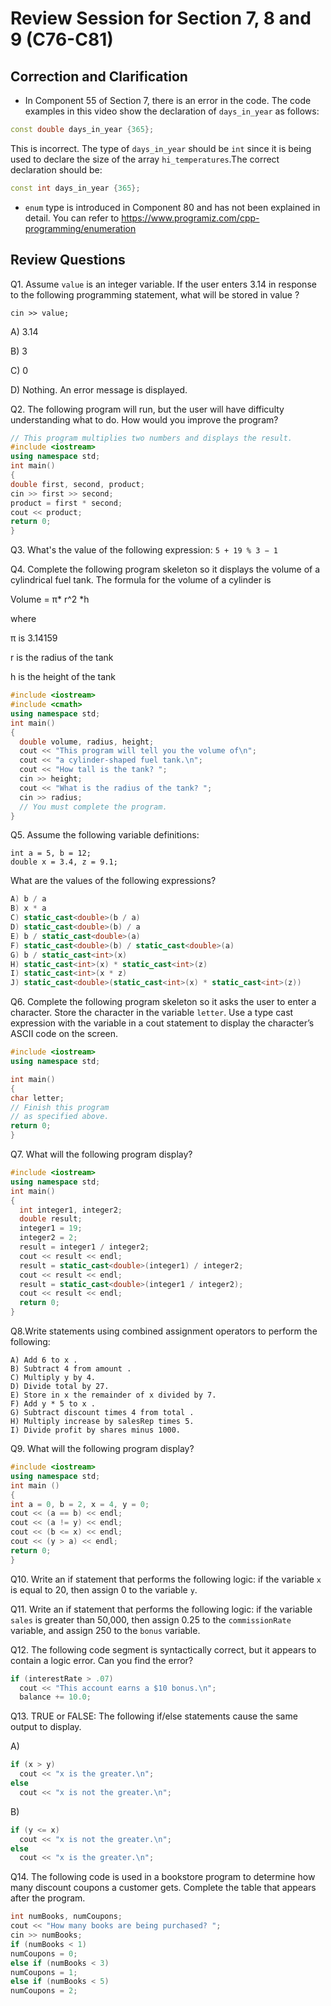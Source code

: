 
# Review Session for Section 7, 8 and 9 (C76-C81)

## Correction and Clarification
- In Component 55 of Section 7, there is an error in the code. The code examples in this video show the declaration of `days_in_year` as follows: 
```cpp
const double days_in_year {365};
``` 
This is incorrect. The type of `days_in_year` should be `int` since it is being used to declare the size of the array `hi_temperatures`.The correct declaration should be:
```cpp
const int days_in_year {365};
```

- `enum` type is introduced in Component 80 and has not been explained in detail. You can refer to https://www.programiz.com/cpp-programming/enumeration


<!---
- Summary of the process of translating a C++ source file into an executable file 
![alt text](./img/theprocess.PNG "Logo Title Text 1")

-->

## Review Questions
Q1. Assume `value` is an integer variable. If the user enters 3.14 in response to the
following programming statement, what will be stored in value ?

`cin >> value;`

A) 3.14

B) 3

C) 0

D) Nothing. An error message is displayed.

Q2. The following program will run, but the user will have difficulty understanding what to do. How would you improve the program?
``` cpp
// This program multiplies two numbers and displays the result.
#include <iostream>
using namespace std;
int main()
{
double first, second, product;
cin >> first >> second;
product = first * second;
cout << product;
return 0;
}
```

Q3. What's the value of the following expression: `5 + 19 % 3 − 1`

Q4. Complete the following program skeleton so it displays the volume of a cylindrical fuel tank. The formula for the volume of a cylinder is

Volume = π* r^2 *h

where

π is 3.14159

r is the radius of the tank

h is the height of the tank

``` cpp
#include <iostream>
#include <cmath>
using namespace std;
int main()
{
  double volume, radius, height;
  cout << "This program will tell you the volume of\n";
  cout << "a cylinder-shaped fuel tank.\n";
  cout << "How tall is the tank? ";
  cin >> height;
  cout << "What is the radius of the tank? ";
  cin >> radius;
  // You must complete the program.
}

```

Q5. Assume the following variable definitions:
```
int a = 5, b = 12;
double x = 3.4, z = 9.1;
```
What are the values of the following expressions?
``` cpp
A) b / a
B) x * a
C) static_cast<double>(b / a)
D) static_cast<double>(b) / a
E) b / static_cast<double>(a)
F) static_cast<double>(b) / static_cast<double>(a) 
G) b / static_cast<int>(x)
H) static_cast<int>(x) * static_cast<int>(z)
I) static_cast<int>(x * z) 
J) static_cast<double>(static_cast<int>(x) * static_cast<int>(z))
```

Q6. Complete the following program skeleton so it asks the user to enter a character. Store the character in the variable `letter`. Use a type cast expression with the
variable in a cout statement to display the character’s ASCII code on the screen.
``` cpp
#include <iostream>
using namespace std;

int main()
{
char letter;
// Finish this program
// as specified above.
return 0;
}
```
Q7. What will the following program display?
``` cpp
#include <iostream>
using namespace std;
int main()
{
  int integer1, integer2;
  double result;
  integer1 = 19;
  integer2 = 2;
  result = integer1 / integer2;
  cout << result << endl;
  result = static_cast<double>(integer1) / integer2;
  cout << result << endl;
  result = static_cast<double>(integer1 / integer2);
  cout << result << endl;
  return 0;
}
```
 
Q8.Write statements using combined assignment operators to perform the following:
```
A) Add 6 to x .
B) Subtract 4 from amount .
C) Multiply y by 4.
D) Divide total by 27.
E) Store in x the remainder of x divided by 7.
F) Add y * 5 to x .
G) Subtract discount times 4 from total .
H) Multiply increase by salesRep times 5.
I) Divide profit by shares minus 1000.
```
Q9. What will the following program display?
``` cpp
#include <iostream>
using namespace std;
int main ()
{
int a = 0, b = 2, x = 4, y = 0;
cout << (a == b) << endl;
cout << (a != y) << endl;
cout << (b <= x) << endl;
cout << (y > a) << endl;
return 0;
}
```
Q10. Write an if statement that performs the following logic: if the variable `x` is equal to 20, then assign 0 to the variable `y`.

Q11. Write an if statement that performs the following logic: if the variable `sales` is greater than 50,000, then assign 0.25 to the `commissionRate` variable, and
assign 250 to the `bonus` variable.

Q12. The following code segment is syntactically correct, but it appears to contain a logic error. Can you find the error?
``` cpp
if (interestRate > .07)
  cout << "This account earns a $10 bonus.\n";
  balance += 10.0;
```

Q13. TRUE or FALSE: The following if/else statements cause the same output to display.

A) 
``` cpp
if (x > y)
  cout << "x is the greater.\n";
else
  cout << "x is not the greater.\n";
```
B) 
``` cpp
if (y <= x)
  cout << "x is not the greater.\n";
else
  cout << "x is the greater.\n";
```
Q14. The following code is used in a bookstore program to determine how many discount coupons a customer gets. Complete the table that appears after the
program.
``` cpp
int numBooks, numCoupons;
cout << "How many books are being purchased? ";
cin >> numBooks;
if (numBooks < 1)
numCoupons = 0;
else if (numBooks < 3)
numCoupons = 1;
else if (numBooks < 5)
numCoupons = 2;
```

